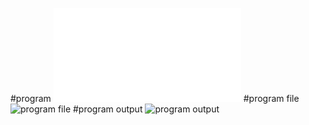 #program 
![program](fcfs_517.py)
#program file
![program file](fcfs_output.png)
#program output
![program output](fcfs_program.png)






